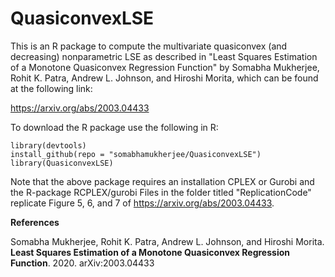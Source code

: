 # QuasiconvexLSE
This is an R package to compute the multivariate quasiconvex (and decreasing) nonparametric LSE as described in "Least Squares Estimation of a Monotone Quasiconvex Regression Function" by Somabha Mukherjee, Rohit K. Patra, Andrew L. Johnson, and Hiroshi Morita, which can be found at the following link:

https://arxiv.org/abs/2003.04433

To download the R package use the following in R:

```
library(devtools)
install_github(repo = "somabhamukherjee/QuasiconvexLSE")
library(QuasiconvexLSE)
```

Note that the above package requires an installation CPLEX or Gurobi and the R-package RCPLEX/gurobi 
Files in the folder titled "ReplicationCode" replicate Figure 5, 6, and 7 of https://arxiv.org/abs/2003.04433. 

**References**

Somabha Mukherjee, Rohit K. Patra, Andrew L. Johnson, and Hiroshi Morita. **Least Squares Estimation of a Monotone Quasiconvex Regression Function**. 2020. arXiv:2003.04433

